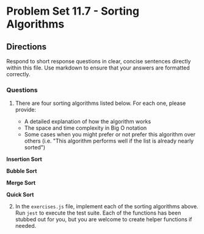 # Problem Set 11.7 - Sorting Algorithms

## Directions
Respond to short response questions in clear, concise sentences directly within this file. Use markdown to ensure that your answers are formatted correctly.

### Questions

1. There are four sorting algorithms listed below. For each one, please provide:

    * A detailed explanation of how the algorithm works
    * The space and time complexity in Big O notation
    * Some cases when you might prefer or not prefer this algorithm over others (i.e. "This algorithm performs well if the list is already nearly sorted")

**Insertion Sort**

**Bubble Sort**

**Merge Sort**

**Quick Sort**


2. In the `exercises.js` file, implement each of the sorting algorithms above. Run `jest` to execute the test suite. Each of the functions has been stubbed out for you, but you are welcome to create helper functions if needed. 
